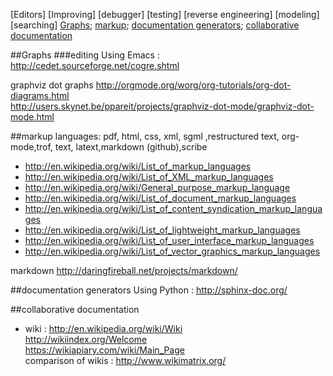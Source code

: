 [Editors]
[Improving]
[debugger]
[testing]
[reverse engineering]
[modeling]
[searching]
[Graphs](#graphs);
[markup](#markup);
[documentation generators](#documentation-generators);
[collaborative documentation](#collaborative-documentation)

##Graphs
###editing
Using Emacs :
 http://cedet.sourceforge.net/cogre.shtml
 
graphviz dot graphs
 http://orgmode.org/worg/org-tutorials/org-dot-diagrams.html  
 http://users.skynet.be/ppareit/projects/graphviz-dot-mode/graphviz-dot-mode.html
 
##markup
 languages: pdf, html, css, xml, sgml ,restructured text, org-mode,trof, text, latext,markdown (github),scribe
* http://en.wikipedia.org/wiki/List_of_markup_languages 
* http://en.wikipedia.org/wiki/List_of_XML_markup_languages
* http://en.wikipedia.org/wiki/General_purpose_markup_language
* http://en.wikipedia.org/wiki/List_of_document_markup_languages
* http://en.wikipedia.org/wiki/List_of_content_syndication_markup_languages
* http://en.wikipedia.org/wiki/List_of_lightweight_markup_languages
* http://en.wikipedia.org/wiki/List_of_user_interface_markup_languages
* http://en.wikipedia.org/wiki/List_of_vector_graphics_markup_languages

markdown http://daringfireball.net/projects/markdown/

##documentation generators
Using Python : http://sphinx-doc.org/

##collaborative documentation
* wiki : 
http://en.wikipedia.org/wiki/Wiki  
http://wikiindex.org/Welcome  
https://wikiapiary.com/wiki/Main_Page  
comparison of wikis : http://www.wikimatrix.org/
